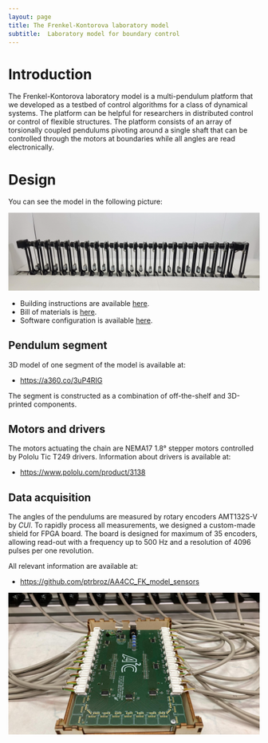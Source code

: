 ```yaml
---
layout: page
title: The Frenkel-Kontorova laboratory model
subtitle:  Laboratory model for boundary control
---
```


# Introduction
The Frenkel-Kontorova laboratory model is a multi-pendulum platform that we developed as a testbed of control algorithms for a class of dynamical systems.
The platform can be helpful for researchers in distributed control or control of flexible structures.
The platform consists of an array of torsionally coupled pendulums pivoting around a single shaft that can be controlled through the motors at boundaries while all angles are read electronically.

<!--
## Navigation
- Building instructions are available [here](https://aa4cc.github.io/The-Frenkel-Kontorova-laboratory-model/building-instructions-HW/).
- Bill of materials is [here](https://aa4cc.github.io/The-Frenkel-Kontorova-laboratory-model/building-instructions-HW/).
- Software configuration is available [here](https://aa4cc.github.io/The-Frenkel-Kontorova-laboratory-model/building-instructions-HW/).
-->

# Design
You can see the model in the following picture:

![Model](img/photo_FK_lab_model.png)


- Building instructions are available [here](https://aa4cc.github.io/The-Frenkel-Kontorova-laboratory-model/building-instructions-HW/).
- Bill of materials is [here](https://aa4cc.github.io/The-Frenkel-Kontorova-laboratory-model/building-instructions-HW/).
- Software configuration is available [here](https://aa4cc.github.io/The-Frenkel-Kontorova-laboratory-model/building-instructions-HW/).


## Pendulum segment
3D model of one segment of the model is available at:
- <https://a360.co/3uP4RIG>

The segment is constructed as a combination of off-the-shelf and 3D-printed components.

## Motors and drivers
The motors actuating the chain are NEMA17 1.8° stepper motors controlled by Pololu Tic T249 drivers. Information about drivers is available at:
- <https://www.pololu.com/product/3138>

## Data acquisition
The angles of the pendulums are measured by rotary encoders AMT132S-V by *CUI*. 
To rapidly process all measurements, we designed a custom-made shield for FPGA board. 
The board is designed for maximum of 35 encoders, allowing read-out with a
frequency up to 500 Hz and a resolution of 4096 pulses per one revolution.

All relevant information are available at:
- <https://github.com/ptrbroz/AA4CC_FK_model_sensors>

![Model](img/FPGA_shield.jpg)
